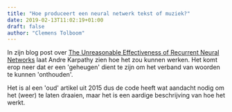 ```yaml
---
title: "Hoe produceert een neural netwerk tekst of muziek?"
date: 2019-02-13T11:02:19+01:00
draft: false
author: "Clemens Tolboom"
---
```


In zijn blog post over [The Unreasonable Effectiveness of Recurrent Neural Networks](http://karpathy.github.io/2015/05/21/rnn-effectiveness/) laat Andre Karpathy zien hoe het zou kunnen werken. Het komt erop neer dat er een 'geheugen' dient te zijn om het verband van woorden te kunnen 'onthouden'.

Het is al een 'oud' artikel uit 2015 dus de code heeft wat aandacht nodig om het (weer) te laten draaien, maar het is een aardige beschrijving van hoe het werkt.